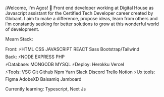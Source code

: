 ¡Welcome, I'm Agos! 👋 Front end developer working at Digital House as Javascript assistant for the Certified Tech Developer career created by Globant.
I aim to make a difference, propose ideas, learn from others and i'm constantly seeking for better solutions to grow at this wonderful world of development. 

Mearn Stack:

Front:
⚡HTML  CSS  JAVASCRIPT  REACT   Sass  Bootstrap/Tailwind   
Back:
⚡NODE  EXPRESS  PHP  
⚡Database: MONGODB  MYSQL 
⚡Deploy: Herokku  Vercel  
⚡Tools: VSC  Git  Github  Npm  Yarn  Slack  Discord  Trello  Notion
⚡Ux tools: Figma  AdobeXD  Balsamiq  Jamboard


Currently learning: Typescript, Next Js
